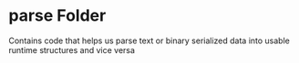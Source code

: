 # parse Folder
Contains code that helps us parse text or binary serialized data into usable runtime structures and vice versa